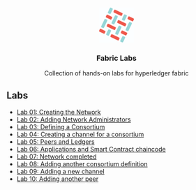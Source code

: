 

<br />
<p align="center">
  <a>
    <img src="img/fabric_logo.png" alt="Logo" width="80" height="80">
  </a>

  <h3 align="center">Fabric Labs</h3>

  <p align="center">
    Collection of hands-on labs for hyperledger fabric
</p>


<!-- LINKS FOR LABS -->
## Labs

* [Lab 01: Creating the Network](docs/lab01.md)
* [Lab 02: Adding Network Administrators](docs/lab02.md)
* [Lab 03: Defining a Consortium](docs/lab03.md)
* [Lab 04: Creating a channel for a consortium](docs/lab04.md)
* [Lab 05: Peers and Ledgers](docs/lab05.md)
* [Lab 06: Applications and Smart Contract chaincode](docs/lab06.md)
* [Lab 07: Network completed](docs/lab07.md)
* [Lab 08: Adding another consortium definition](docs/lab08.md)
* [Lab 09: Adding a new channel](docs/lab09.md)
* [Lab 10: Adding another peer](docs/lab10.md)